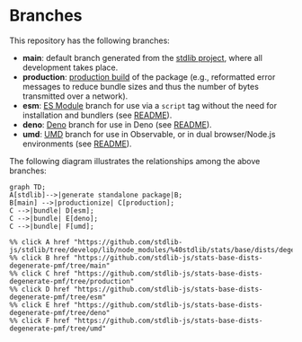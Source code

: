 <!--

@license Apache-2.0

Copyright (c) 2022 The Stdlib Authors.

Licensed under the Apache License, Version 2.0 (the "License");
you may not use this file except in compliance with the License.
You may obtain a copy of the License at

    http://www.apache.org/licenses/LICENSE-2.0

Unless required by applicable law or agreed to in writing, software
distributed under the License is distributed on an "AS IS" BASIS,
WITHOUT WARRANTIES OR CONDITIONS OF ANY KIND, either express or implied.
See the License for the specific language governing permissions and
limitations under the License.

-->

# Branches

This repository has the following branches:

-   **main**: default branch generated from the [stdlib project][stdlib-url], where all development takes place.
-   **production**: [production build][production-url] of the package (e.g., reformatted error messages to reduce bundle sizes and thus the number of bytes transmitted over a network).
-   **esm**: [ES Module][esm-url] branch for use via a `script` tag without the need for installation and bundlers (see [README][esm-readme]).
-   **deno**: [Deno][deno-url] branch for use in Deno (see [README][deno-readme]).
-   **umd**: [UMD][umd-url] branch for use in Observable, or in dual browser/Node.js environments (see [README][umd-readme]).

The following diagram illustrates the relationships among the above branches:

```mermaid
graph TD;
A[stdlib]-->|generate standalone package|B;
B[main] -->|productionize| C[production];
C -->|bundle| D[esm];
C -->|bundle| E[deno];
C -->|bundle| F[umd];

%% click A href "https://github.com/stdlib-js/stdlib/tree/develop/lib/node_modules/%40stdlib/stats/base/dists/degenerate/pmf"
%% click B href "https://github.com/stdlib-js/stats-base-dists-degenerate-pmf/tree/main"
%% click C href "https://github.com/stdlib-js/stats-base-dists-degenerate-pmf/tree/production"
%% click D href "https://github.com/stdlib-js/stats-base-dists-degenerate-pmf/tree/esm"
%% click E href "https://github.com/stdlib-js/stats-base-dists-degenerate-pmf/tree/deno"
%% click F href "https://github.com/stdlib-js/stats-base-dists-degenerate-pmf/tree/umd"
```

[stdlib-url]: https://github.com/stdlib-js/stdlib/tree/develop/lib/node_modules/%40stdlib/stats/base/dists/degenerate/pmf
[production-url]: https://github.com/stdlib-js/stats-base-dists-degenerate-pmf/tree/production
[deno-url]: https://github.com/stdlib-js/stats-base-dists-degenerate-pmf/tree/deno
[deno-readme]: https://github.com/stdlib-js/stats-base-dists-degenerate-pmf/blob/deno/README.md
[umd-url]: https://github.com/stdlib-js/stats-base-dists-degenerate-pmf/tree/umd
[umd-readme]: https://github.com/stdlib-js/stats-base-dists-degenerate-pmf/blob/umd/README.md
[esm-url]: https://github.com/stdlib-js/stats-base-dists-degenerate-pmf/tree/esm
[esm-readme]: https://github.com/stdlib-js/stats-base-dists-degenerate-pmf/blob/esm/README.md